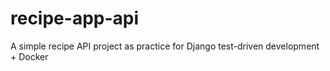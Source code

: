# recipe-app-api
A simple recipe API project as practice for Django test-driven development + Docker
